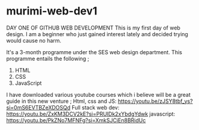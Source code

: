# murimi-web-dev1
 DAY ONE OF GITHUB WEB DEVELOPMENT
This is my first day of web design. I am a beginner who just gained interest lately and decided trying would cause no harm.

It's a 3-month programme under the SES web design department. This programme entails the following ;
1. HTML
2. CSS
3. JavaScript

I have downloaded various youtube courses which i believe will be a great guide in this new venture ;
Html, css and JS: https://youtu.be/zJSY8tbf_ys?si=0mS6EVTBZeXDOSQd
Full stack web dev: https://youtu.be/ZxKM3DCV2kE?si=PRUIDk2xYbdgYdwk
javascript: https://youtu.be/PkZNo7MFNFg?si=XmkSJCiEn8BRidUc
